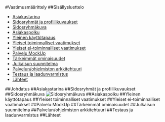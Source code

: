 #Vaatimusmäärittely
##Sisällysluettelo

* [Asiakastarina](Asiakastarina)
* [Sidosryhmät ja profiilikuvaukset]()
* [Sidosryhmäkuva]()
* [Asiakaspolku]()
* [Yleinen käyttötapaus]()
* [Yleiset toiminnalliset vaatimukset]()
* [Yleiset ei-toiminnalliset vaatimukset]()
* [Palvelu MockUp]()
* [Tärkeimmät ominaisuudet]()
* [Julkaisun suunnitelma]()
* [Palvelun/ohjelmiston arkkitehtuuri]()
* [Testaus ja laadunvarmistus]()
* [Lähteet]()

##Johdatus
##Asiakastarina
##Sidosryhmät ja profiilikuvaukset
##Sidosryhmäkuva
![Sidosryhmäkuva](https://github.com/K2177/Ohjelmistosuunnittelu/blob/master/Images/Untitled%20Diagram.png)
##Asiakaspolku
##Yleinen käyttötapaus
##Yleiset toiminnalliset vaatimukset
##Yleiset ei-toiminnalliset vaatimukset
##Palvelu MockUp
##Tärkeimmät ominaisuudet
##Julkaisun suunnitelma
##Palvelun/ohjelmiston arkkitehtuuri
##Testaus ja laadunvarmistus
##Lähteet
